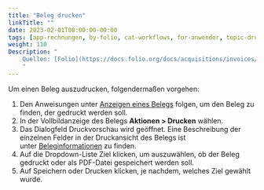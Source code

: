 ```yaml
---
title: "Beleg drucken"
linkTitle: ""
date: 2023-02-01T00:00:00-00:00
tags: [app-rechnungen, by-folio, cat-workflows, for-anwender, topic-drucken]
weight: 110
Description: "
    Quellen: [Folio](https://docs.folio.org/docs/acquisitions/invoices/#printing-a-voucher) & [GBV](https://info.gbv.de/display/FOLIOGBVEXTERN/Folio:+Beleg+drucken)
    "
---
```


Um einen Beleg auszudrucken, folgendermaßen vorgehen:

1.  Den Anweisungen unter [Anzeigen eines Belegs](https://info.gbv.de/display/FOLIOGBVEXTERN/Folio%3A+Beleg+anzeigen) folgen, um den Beleg zu finden, der gedruckt werden soll.
2.  In der Vollbildanzeige des Belegs **Aktionen > Drucken** wählen.
3.  Das Dialogfeld Druckvorschau wird geöffnet. Eine Beschreibung der einzelnen Felder in der Druckansicht des Belegs ist unter [Beleginformationen](https://info.gbv.de/display/FOLIOGBVEXTERN/Folio%3A+Beleg+anzeigen) zu finden.
4.  Auf die Dropdown-Liste Ziel klicken, um auszuwählen, ob der Beleg gedruckt oder als PDF-Datei gespeichert werden soll.
5.  Auf Speichern oder Drucken klicken, je nachdem, welches Ziel gewählt wurde.
